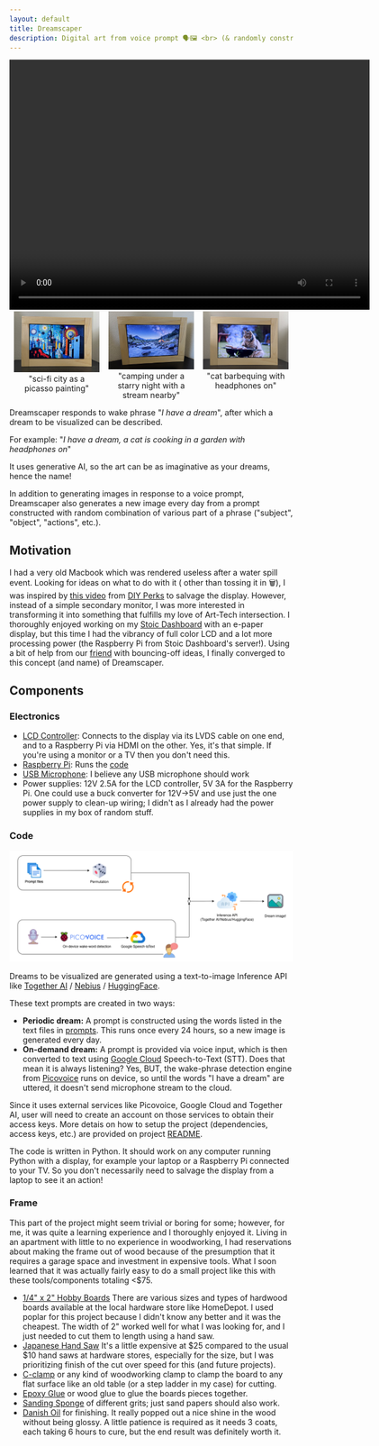 ```yaml
---
layout: default
title: Dreamscaper
description: Digital art from voice prompt 🗣🖼️️ <br> (& randomly constructed sentence)
---
```


<video width="640" height="444" controls>
  <source src="tiger_penguin.mov" type="video/mov">
  Your browser does not support the video tag.
</video>

<div style="display: flex; justify-content: space-around;">
  <figure style="text-align: center; margin: 0; width: 30%;">
    <img src="scifi_city_as_a_picasso_painting.jpeg" alt="scifi_city_as_a_picasso_painting" style="width: 100%;"/>
    <figcaption>"sci-fi city as a picasso painting"</figcaption>
  </figure>
  
  <figure style="text-align: center; margin: 0; width: 30%;">
    <img src="camping_under_starry_night_with_a_stream_nearby.jpeg" alt="camping_under_starry_night_with_a_stream_nearby" style="width: 100%;"/>
    <figcaption>"camping under a starry night with a stream nearby"</figcaption>
  </figure>

  <figure style="text-align: center; margin: 0; width: 30%;">
    <img src="cat_barbequing_with_headphones_on.jpg" alt="cat_barbequing_with_headphones_on" style="width: 100%;"/>
    <figcaption>"cat barbequing with headphones on"</figcaption>
  </figure>
</div>

Dreamscaper responds to wake phrase "_I have a dream_", after which a dream to be visualized can be described.

For example: "_I have a dream, a cat is cooking in a garden with headphones on_"

It uses generative AI, so the art can be as imaginative as your dreams, hence the name!

In addition to generating images in response to a voice prompt, Dreamscaper also generates a new image every day from a prompt constructed with random combination of various part of a phrase ("subject", "object", "actions", etc.). 

## Motivation

I had a very old Macbook which was rendered useless after a water spill event. Looking for ideas on what to do with it (
other than tossing it in 🗑️), I was inspired by [this video](https://www.youtube.com/watch?v=CfirQC99xPc)
from [DIY Perks](https://www.youtube.com/@DIYPerks) to salvage the display. However, instead of a simple secondary
monitor, I was more interested in transforming it into something that fulfills my love of Art-Tech intersection. I
thoroughly enjoyed working on my [Stoic Dashboard](https://github.com/ankurag12/epd-dashboard/tree/main) with an e-paper
display, but this time I had the vibrancy of full color LCD and a lot more processing power (the Raspberry Pi from
Stoic Dashboard's
server!). Using a bit of help from our [friend](https://chatgpt.com) with bouncing-off ideas, I finally converged to
this concept (and name) of Dreamscaper.

## Components

### Electronics

- [LCD Controller](https://www.ebay.com/itm/155734974671): Connects to the display via its LVDS cable on one end, and to
  a Raspberry Pi via HDMI on the other. Yes, it's that simple. If you're using a monitor or a TV then you don't need this.
- [Raspberry Pi](https://www.raspberrypi.com/products/raspberry-pi-4-model-b/): Runs
  the [code](https://github.com/ankurag12/dreamscaper)
- [USB Microphone](https://www.amazon.com/dp/B0CNVZ27YH): I believe any USB microphone should work
- Power supplies: 12V 2.5A for the LCD controller, 5V 3A for the Raspberry Pi. One could use a buck converter for 12V->5V and use just the one power supply to clean-up wiring; I didn't as I already had the power supplies in my box of random stuff.

### Code 
<img src="dreamscaper.svg" width="900px" />

Dreams to be visualized are generated using a text-to-image Inference API like [Together AI](https://docs.together.ai/docs/introduction) / [Nebius](https://studio.nebius.com/playground) / [HuggingFace](https://huggingface.co/join). 

These text prompts are created in two ways:
- **Periodic dream:** A prompt is constructed using the words listed in the text files in [prompts](https://github.com/ankurag12/dreamscaper/tree/main/prompts). This runs once every 24 hours, so a new image is generated every day.
- **On-demand dream:** A prompt is provided via voice input, which is then converted to text using [Google Cloud](https://cloud.google.com) Speech-to-Text (STT). Does that mean it is always listening? Yes, BUT, the wake-phrase detection engine from [Picovoice](https://picovoice.ai/platform/porcupine/) runs on device, so until the words "I have a dream" are uttered, it doesn't send microphone stream to the cloud.

Since it uses external services like Picovoice, Google Cloud and Together AI, user will need to create an account on those services to obtain their access keys. More detais on how to setup the project (dependencies, access keys, etc.) are provided on project [README](https://github.com/ankurag12/dreamscaper).

The code is written in Python. It should work on any computer running Python with a display, for example your laptop or a Raspberry Pi connected to your TV. So you don't necessarily need to salvage the display from a laptop to see it an action!

### Frame

This part of the project might seem trivial or boring for some; however, for me, it was quite a learning experience and I thoroughly enjoyed it. Living in an apartment with little to no experience in woodworking, I had reservations about making the frame out of wood because of the presumption that it requires a garage space and investment in expensive tools. What I soon learned that it was actually fairly easy to do a small project like this with these tools/components totaling <$75.
- [1/4" x 2" Hobby Boards](https://www.homedepot.com/p/Weaber-1-4-in-x-2-in-x-4-ft-S4S-Poplar-Board-27402/207058967) There are various sizes and types of hardwood boards available at the local hardware store like HomeDepot. I used poplar for this project because I didn't know any better and it was the cheapest. The width of 2" worked well for what I was looking for, and I just needed to cut them to length using a hand saw.
- [Japanese Hand Saw](https://www.amazon.com/dp/B0BWDXZVPY) It's a little expensive at $25 compared to the usual $10 hand saws at hardware stores, especially for the size, but I was prioritizing finish of the cut over speed for this (and future projects).
- [C-clamp](https://www.homedepot.com/p/Husky-3-in-Drop-Forged-C-Clamp-97891/205132116) or any kind of woodworking clamp to clamp the board to any flat surface like an old table (or a step ladder in my case) for cutting.
- [Epoxy Glue](https://www.amazon.com/dp/B001Z3C3AG) or wood glue to glue the boards pieces together.
- [Sanding Sponge](https://www.amazon.com/dp/B08279QR75) of different grits; just sand papers should also work.
- [Danish Oil](https://www.amazon.com/dp/B00CECVM8Q) for finishing. It really popped out a nice shine in the wood without being glossy. A little patience is required as it needs 3 coats, each taking 6 hours to cure, but the end result was definitely worth it.
